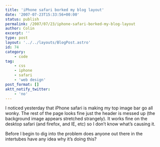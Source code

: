 ```yaml
---
title: 'iPhone safari borked my blog layout'
date: '2007-07-23T15:33:56+00:00'
status: publish
permalink: /2007/07/23/iphone-safari-borked-my-blog-layout
author: Colin
excerpt: ''
type: post
layout: '../../layouts/BlogPost.astro'
id: 74
category:
    - code
tag:
    - css
    - iphone
    - safari
    - 'web design'
post_format: []
aktt_notify_twitter:
    - 'no'
---
```

I noticed yesterday that iPhone safari is making my top image bar go all wonky. The rest of the page looks fine just the header is messed up (the background image appears stretched strangely). It works fine on the desktop safari (and firefox, and IE, etc) so I don’t know what’s causing it.

Before I begin to dig into the problem does anyone out there in the intertubes have any idea why it’s doing this?
